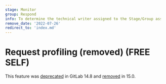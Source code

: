 ```yaml
---
stage: Monitor
group: Respond
info: To determine the technical writer assigned to the Stage/Group associated with this page, see https://about.gitlab.com/handbook/engineering/ux/technical-writing/#assignments
remove_date: '2022-07-26'
redirect_to: 'index.md'
---
```


# Request profiling (removed) **(FREE SELF)**

This feature was [deprecated](https://gitlab.com/gitlab-org/gitlab/-/issues/352488) in GitLab 14.8
and [removed](https://gitlab.com/gitlab-org/gitlab/-/issues/350152) in 15.0.

